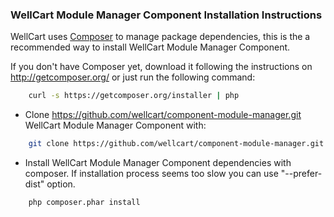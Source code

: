 ### WellCart Module Manager Component Installation Instructions

WellCart uses [Composer][1] to manage package dependencies, this is the a recommended way to install WellCart Module Manager Component.

If you don't have Composer yet, download it following the instructions on http://getcomposer.org/
or just run the following command:

```bash
    curl -s https://getcomposer.org/installer | php
```

- Clone https://github.com/wellcart/component-module-manager.git WellCart Module Manager Component with:

```bash
    git clone https://github.com/wellcart/component-module-manager.git
```
- Install WellCart Module Manager Component dependencies with composer. If installation process seems too slow you can use "--prefer-dist" option.

```bash
    php composer.phar install
```

[1]:  http://getcomposer.org/